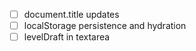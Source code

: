 - [ ] document.title updates
- [ ] localStorage persistence and hydration
- [ ] levelDraft in textarea
